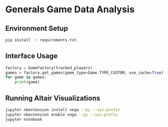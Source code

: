 # Generals Game Data Analysis

## Environment Setup

```bash
pip install -r requirements.txt
```

## Interface Usage

```python
factory = GameFactory(tracked_players)
games = factory.get_games(game_type=Game.TYPE_CUSTOM, use_cache=True)
for game in games:
    print(game)
```

## Running Altair Visualizations

```bash
jupyter nbextension install vega --py --sys-prefix
jupyter nbextension enable vega --py --sys-prefix
jupyter notebook
```